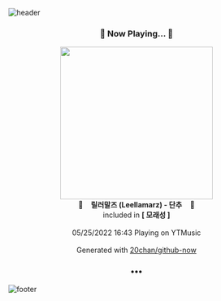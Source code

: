 ![header](https://capsule-render.vercel.app/api?type=wave&height=170&section=header&text=Hi.%20I'm%20SHIFT&fontColor=090707&fontAlignX=45&fontAlignY=65&fontSize=100)

<h3 align="center">🎵 Now Playing... 🎵</h3>
<p align="center">
  <a href="https://music.youtube.com/watch?v=wagnsSmX5IE">
    <img width="300" src="https://lh3.googleusercontent.com/neFCDNLXtdAblcvgUYFcWrhdW7ecksZcxdHB72B3yz-vGHvDHPkyYs0SN4zGHKoG2Op1wguXCaFIPQI">
  </a>
  <br>
  🎵&nbsp&nbsp&nbsp <b>릴러말즈 (Leellamarz) - 단추</b> &nbsp&nbsp&nbsp🎵
  <br>
  included in <b>[ 모래성 ]</b>
  
  <br />
  <br />
  05/25/2022 16:43 Playing on YTMusic
  <br />
  <br />
  Generated with <a href="https://github.com/20chan/github-now">20chan/github-now</a>
</p>

<h3 align="center">•••</h3>

![footer](https://capsule-render.vercel.app/api?type=wave&height=150&section=footer)
